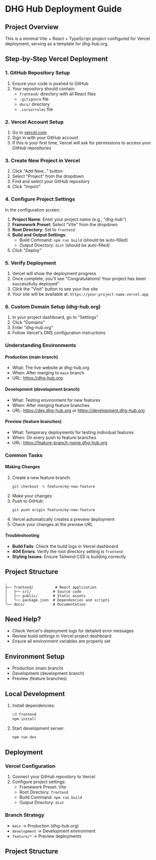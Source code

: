 # DHG Hub Deployment Guide

## Project Overview
This is a minimal Vite + React + TypeScript project configured for Vercel deployment, serving as a template for dhg-hub.org.

## Step-by-Step Vercel Deployment

### 1. GitHub Repository Setup
1. Ensure your code is pushed to GitHub
2. Your repository should contain:
   - `frontend/` directory with all React files
   - `.gitignore` file
   - `docs/` directory
   - `.cursorrules` file

### 2. Vercel Account Setup
1. Go to [vercel.com](https://vercel.com)
2. Sign in with your GitHub account
3. If this is your first time, Vercel will ask for permissions to access your GitHub repositories

### 3. Create New Project in Vercel
1. Click "Add New..." button
2. Select "Project" from the dropdown
3. Find and select your GitHub repository
4. Click "Import"

### 4. Configure Project Settings
In the configuration screen:
1. **Project Name**: Enter your project name (e.g., "dhg-hub")
2. **Framework Preset**: Select "Vite" from the dropdown
3. **Root Directory**: Set to `frontend`
4. **Build and Output Settings**:
   - Build Command: `npm run build` (should be auto-filled)
   - Output Directory: `dist` (should be auto-filled)
5. Click "Deploy"

### 5. Verify Deployment
1. Vercel will show the deployment progress
2. Once complete, you'll see "Congratulations! Your project has been successfully deployed"
3. Click the "Visit" button to see your live site
4. Your site will be available at: `https://your-project-name.vercel.app`

### 6. Custom Domain Setup (dhg-hub.org)
1. In your project dashboard, go to "Settings"
2. Click "Domains"
3. Enter "dhg-hub.org"
4. Follow Vercel's DNS configuration instructions

### Understanding Environments

#### Production (main branch)
- What: The live website at dhg-hub.org
- When: After merging to `main` branch
- URL: https://dhg-hub.org

#### Development (development branch)
- What: Testing environment for new features
- When: After merging feature branches
- URL: https://dev.dhg-hub.org or https://development.dhg-hub.org

#### Preview (feature branches)
- What: Temporary deployments for testing individual features
- When: On every push to feature branches
- URL: https://feature-branch-name.dhg-hub.org

### Common Tasks

#### Making Changes
1. Create a new feature branch:
   ```bash
   git checkout -b feature/my-new-feature
   ```
2. Make your changes
3. Push to GitHub:
   ```bash
   git push origin feature/my-new-feature
   ```
4. Vercel automatically creates a preview deployment
5. Check your changes at the preview URL

#### Troubleshooting
- **Build Fails**: Check the build logs in Vercel dashboard
- **404 Errors**: Verify the root directory setting is `frontend`
- **Styling Issues**: Ensure Tailwind CSS is building correctly

## Project Structure
```
.
├── frontend/          # React application
│   ├── src/          # Source code
│   ├── public/       # Static assets
│   └── package.json  # Dependencies and scripts
└── docs/             # Documentation
```

## Need Help?
- Check Vercel's deployment logs for detailed error messages
- Review build settings in Vercel project dashboard
- Ensure all environment variables are properly set

## Environment Setup
- Production (main branch)
- Development (development branch)
- Preview (feature branches)

## Local Development
1. Install dependencies:
   ```bash
   cd frontend
   npm install
   ```

2. Start development server:
   ```bash
   npm run dev
   ```

## Deployment
### Vercel Configuration
1. Connect your GitHub repository to Vercel
2. Configure project settings:
   - Framework Preset: Vite
   - Root Directory: `frontend`
   - Build Command: `npm run build`
   - Output Directory: `dist`

### Branch Strategy
- `main` → Production (dhg-hub.org)
- `development` → Development environment
- `feature/*` → Preview deployments

## Project Structure 